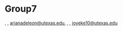 # Group7
<Ariana Deleon>, <ad46436>, <arianadeleon@utexas.edu>, <Joy Ekechukwu>, <jce2496>, <joyeke10@utexas.edu>
